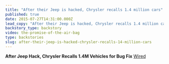```yaml
---
title: "After their Jeep is hacked, Chrysler recalls 1.4 million cars"
published: true
date: 2015-07-27T14:31:00.000Z
lead_copy: "After their Jeep is hacked, Chrysler recalls 1.4 million cars. How did cars get *smart* enough to get hacked? It all started with the airbag..."
backstory_type: backstory
video: the-promise-of-the-air-bag
type: backstories
slug: after-their-jeep-is-hacked-chrysler-recalls-14-million-cars
---
```


**After Jeep Hack, Chrysler Recalls 1.4M Vehicles for Bug Fix**
[Wired](http://www.wired.com/2015/07/jeep-hack-chrysler-recalls-1-4m-vehicles-bug-fix//)

